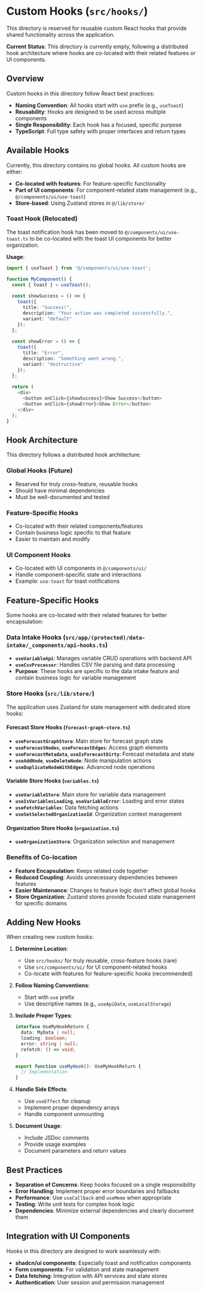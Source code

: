 # Custom Hooks (`src/hooks/`)

This directory is reserved for reusable custom React hooks that provide shared functionality across the application.

**Current Status**: This directory is currently empty, following a distributed hook architecture where hooks are co-located with their related features or UI components.

## Overview

Custom hooks in this directory follow React best practices:
- **Naming Convention**: All hooks start with `use` prefix (e.g., `useToast`)
- **Reusability**: Hooks are designed to be used across multiple components
- **Single Responsibility**: Each hook has a focused, specific purpose
- **TypeScript**: Full type safety with proper interfaces and return types

## Available Hooks

Currently, this directory contains no global hooks. All custom hooks are either:
- **Co-located with features**: For feature-specific functionality
- **Part of UI components**: For component-related state management (e.g., `@/components/ui/use-toast`)
- **Store-based**: Using Zustand stores in `@/lib/store/`

### Toast Hook (Relocated)
The toast notification hook has been moved to `@/components/ui/use-toast.ts` to be co-located with the toast UI components for better organization.

**Usage**:
```typescript
import { useToast } from '@/components/ui/use-toast';

function MyComponent() {
  const { toast } = useToast();
  
  const showSuccess = () => {
    toast({
      title: "Success!",
      description: "Your action was completed successfully.",
      variant: "default"
    });
  };
  
  const showError = () => {
    toast({
      title: "Error",
      description: "Something went wrong.",
      variant: "destructive"
    });
  };
  
  return (
    <div>
      <button onClick={showSuccess}>Show Success</button>
      <button onClick={showError}>Show Error</button>
    </div>
  );
}
```

## Hook Architecture

This directory follows a distributed hook architecture:

### Global Hooks (Future)
- Reserved for truly cross-feature, reusable hooks
- Should have minimal dependencies
- Must be well-documented and tested

### Feature-Specific Hooks
- Co-located with their related components/features
- Contain business logic specific to that feature
- Easier to maintain and modify

### UI Component Hooks
- Co-located with UI components in `@/components/ui/`
- Handle component-specific state and interactions
- Example: `use-toast` for toast notifications

## Feature-Specific Hooks

Some hooks are co-located with their related features for better encapsulation:

### Data Intake Hooks (`src/app/(protected)/data-intake/_components/api-hooks.ts`)
- **`useVariableApi`**: Manages variable CRUD operations with backend API
- **`useCsvProcessor`**: Handles CSV file parsing and data processing
- **Purpose**: These hooks are specific to the data intake feature and contain business logic for variable management

### Store Hooks (`src/lib/store/`)
The application uses Zustand for state management with dedicated store hooks:

#### Forecast Store Hooks (`forecast-graph-store.ts`)
- **`useForecastGraphStore`**: Main store for forecast graph state
- **`useForecastNodes`**, **`useForecastEdges`**: Access graph elements
- **`useForecastMetadata`**, **`useIsForecastDirty`**: Forecast metadata and state
- **`useAddNode`**, **`useDeleteNode`**: Node manipulation actions
- **`useDuplicateNodeWithEdges`**: Advanced node operations

#### Variable Store Hooks (`variables.ts`)
- **`useVariableStore`**: Main store for variable data management
- **`useIsVariablesLoading`**, **`useVariableError`**: Loading and error states
- **`useFetchVariables`**: Data fetching actions
- **`useSetSelectedOrganizationId`**: Organization context management

#### Organization Store Hooks (`organization.ts`)
- **`useOrganizationStore`**: Organization selection and management

### Benefits of Co-location
- **Feature Encapsulation**: Keeps related code together
- **Reduced Coupling**: Avoids unnecessary dependencies between features
- **Easier Maintenance**: Changes to feature logic don't affect global hooks
- **Store Organization**: Zustand stores provide focused state management for specific domains

## Adding New Hooks

When creating new custom hooks:

1. **Determine Location**:
   - Use `src/hooks/` for truly reusable, cross-feature hooks (rare)
   - Use `src/components/ui/` for UI component-related hooks
   - Co-locate with features for feature-specific hooks (recommended)

2. **Follow Naming Conventions**:
   - Start with `use` prefix
   - Use descriptive names (e.g., `useApiData`, `useLocalStorage`)

3. **Include Proper Types**:
   ```typescript
   interface UseMyHookReturn {
     data: MyData | null;
     loading: boolean;
     error: string | null;
     refetch: () => void;
   }
   
   export function useMyHook(): UseMyHookReturn {
     // Implementation
   }
   ```

4. **Handle Side Effects**:
   - Use `useEffect` for cleanup
   - Implement proper dependency arrays
   - Handle component unmounting

5. **Document Usage**:
   - Include JSDoc comments
   - Provide usage examples
   - Document parameters and return values

## Best Practices

- **Separation of Concerns**: Keep hooks focused on a single responsibility
- **Error Handling**: Implement proper error boundaries and fallbacks
- **Performance**: Use `useCallback` and `useMemo` when appropriate
- **Testing**: Write unit tests for complex hook logic
- **Dependencies**: Minimize external dependencies and clearly document them

## Integration with UI Components

Hooks in this directory are designed to work seamlessly with:
- **shadcn/ui components**: Especially toast and notification components
- **Form components**: For validation and state management
- **Data fetching**: Integration with API services and state stores
- **Authentication**: User session and permission management 